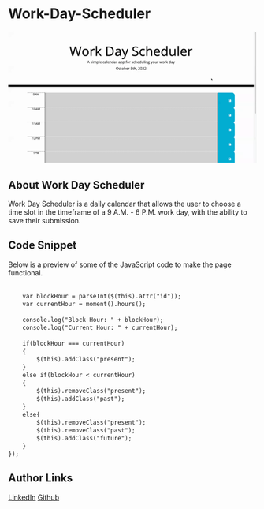 # Work-Day-Scheduler
![Site image](./assets/images/Work%20Day%20Scheduler.gif)

## About Work Day Scheduler
Work Day Scheduler is a daily calendar that allows the user to choose a time slot in the timeframe of a 9 A.M. - 6 P.M. work day, with the ability to save their submission.

## Code Snippet
Below is a preview of some of the JavaScript code to make the page functional.
``` $(".time-block").each(function(){

    var blockHour = parseInt($(this).attr("id"));
    var currentHour = moment().hours();

    console.log("Block Hour: " + blockHour);
    console.log("Current Hour: " + currentHour);

    if(blockHour === currentHour)
    {
        $(this).addClass("present");
    }
    else if(blockHour < currentHour)
    {
        $(this).removeClass("present");
        $(this).addClass("past");
    }
    else{
        $(this).removeClass("present");
        $(this).removeClass("past");
        $(this).addClass("future");
    }
});
```
## Author Links
[LinkedIn](https://www.linkedin.com/in/senay-gebrat-566b78250/)
[Github](https://github.com/senaygebrat)